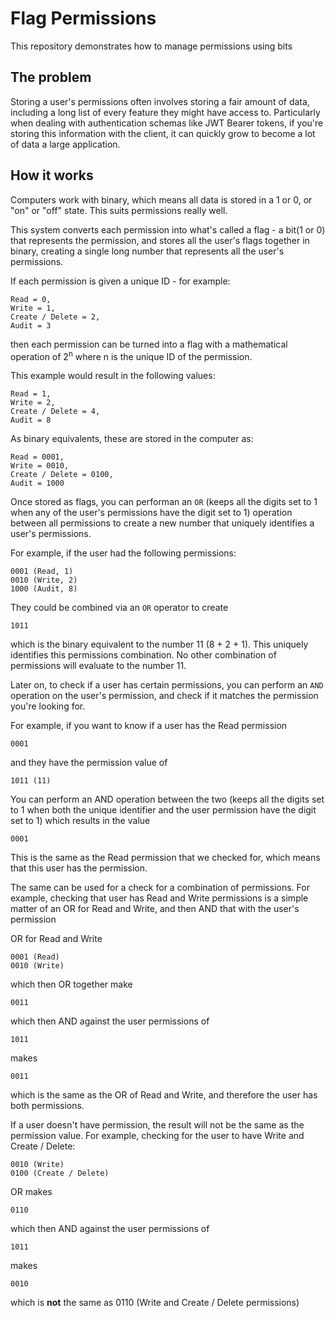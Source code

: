 # Flag Permissions

This repository demonstrates how to manage permissions using bits

## The problem
Storing a user's permissions often involves storing a fair amount of data, including a long list of every feature they might have access to. Particularly when dealing with authentication schemas like JWT Bearer tokens, if you're storing this information with the client, it can quickly grow to become a lot of data a large application.

## How it works

Computers work with binary, which means all data is stored in a 1 or 0, or "on" or "off" state. This suits permissions really well.

This system converts each permission into what's called a flag - a bit(1 or 0) that represents the permission, and stores all the user's flags together in binary, creating a single long number that represents all the user's permissions.

If each permission is given a unique ID - for example:
```
Read = 0,
Write = 1,
Create / Delete = 2,
Audit = 3
```
then each permission can be turned into a flag with a mathematical operation of 2<sup>n</sup> where n is the unique ID of the permission.

This example would result in the following values:
```
Read = 1,
Write = 2,
Create / Delete = 4,
Audit = 8
```

As binary equivalents, these are stored in the computer as:
```
Read = 0001,
Write = 0010,
Create / Delete = 0100,
Audit = 1000
```

Once stored as flags, you can performan an `OR` (keeps all the digits set to 1 when any of the user's permissions have the digit set to 1) operation between all permissions to create a new number that uniquely identifies a user's permissions.

For example, if the user had the following permissions:
```
0001 (Read, 1)
0010 (Write, 2)
1000 (Audit, 8)
````
They could be combined via an `OR` operator to create
```
1011
```
which is the binary equivalent to the number 11 (8 + 2 + 1). This uniquely identifies this permissions combination. No other combination of permissions will evaluate to the number 11.

Later on, to check if a user has certain permissions, you can perform an `AND` operation on the user's permission, and check if it matches the permission you're looking for.

For example, if you want to know if a user has the Read permission
```
0001
```

and they have the permission value of
```
1011 (11)
```

You can perform an AND operation between the two (keeps all the digits set to 1 when both the unique identifier and the user permission have the digit set to 1) which results in the value
```
0001
```

This is the same as the Read permission that we checked for, which means that this user has the permission.

The same can be used for a check for a combination of permissions.
For example, checking that user has Read and Write permissions is a simple matter of an OR for Read and Write, and then AND that with the user's permission

OR for Read and Write
```
0001 (Read)
0010 (Write)
```
which then OR together make
```
0011
```

which then AND against the user permissions of
```
1011
```
makes
```
0011
```
which is the same as the OR of Read and Write, and therefore the user has both permissions.

If a user doesn't have permission, the result will not be the same as the permission value. For example, checking for the user to have Write and Create / Delete:

```
0010 (Write)
0100 (Create / Delete)
```
OR makes
```
0110
```

which then AND against the user permissions of
```
1011
```
makes
```
0010
```

which is **not** the same as 0110 (Write and Create / Delete permissions)
